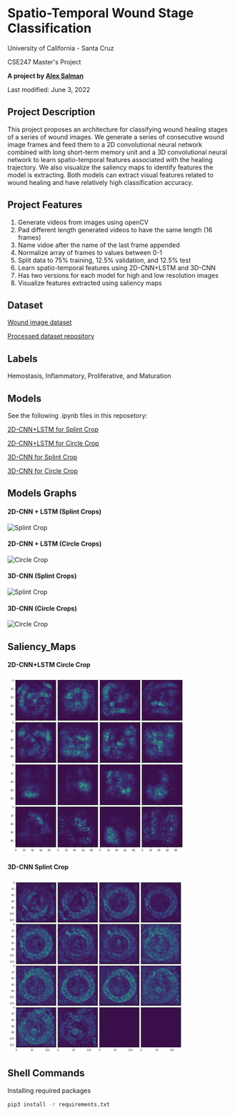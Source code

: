 # Spatio-Temporal Wound Stage Classification


University of California - Santa Cruz

CSE247 Master's Project

**A project by [Alex Salman](mailto:aalsalma@ucsc.edu)**

Last modified: June 3, 2022


## Project Description
This project proposes an architecture for classifying wound healing stages of a series of wound images. We generate a series of consecutive wound image frames and feed them to a 2D convolutional neural network combined with long short-term memory unit and a 3D convolutional neural network to learn spatio-temporal features associated with the healing trajectory. We also visualize the saliency maps to identify features the model is extracting. Both models can extract visual features related to wound healing and have relatively high classification accuracy.


## Project Features
1. Generate videos from images using openCV
2. Pad different length generated videos to have the same length (16 frames)
3. Name vidoe after the name of the last frame appended
4. Normalize array of frames to values between 0-1
5. Split data to 75% training, 12.5% validation, and 12.5% test
6. Learn spatio-temporal features using 2D-CNN+LSTM and 3D-CNN
7. Has two versions for each model for high and low resolution images
8. Visualize features extracted using saliency maps


## Dataset
[Wound image dataset](https://datadryad.org/stash/dataset/doi:10.25338/B84W8Q)

[Processed dataset repository](https://drive.google.com/drive/u/0/folders/1VRzXupLR9Xct_8Fuph-HqbAAj95qLnU4)


## Labels
Hemostasis, Inflammatory, Proliferative, and Maturation


## Models
See the following .ipynb files in this reposetory:

[2D-CNN+LSTM for Splint Crop](https://github.com/alexsalman/CSE247/blob/59b6b42401ae36755659b7e4153a19035687fd48/2D_CNN%2BLSTM.ipynb)

[2D-CNN+LSTM for Circle Crop](https://github.com/alexsalman/CSE247/blob/main/2D_CNN%2BLSTM_No_Splint.ipynb)

[3D-CNN for Splint Crop](https://github.com/alexsalman/CSE247/blob/main/2D_CNN%2BLSTM_No_Splint.ipynb)

[3D-CNN for Circle Crop](https://github.com/alexsalman/CSE247/blob/main/3D_CNN_No_Splint.ipynb)


## Models Graphs
#### 2D-CNN + LSTM (Splint Crops)
![Splint Crop](https://docs.google.com/drawings/d/e/2PACX-1vQdkgRuHXucM3JMLDEOvPYQPYi01YQ4Lddb1g-UoocV0Fvvk4pkHDjMx5yq2h2FI_znZXz1X3apYf51/pub?w=960&h=720)

#### 2D-CNN + LSTM (Circle Crops)
![Circle Crop](https://docs.google.com/drawings/d/e/2PACX-1vQ_-M67AUWv4VgNnrYJWyl1xsY5DF3g_vMOojR_i0QE1rG420eBksqkTKEhXV4O0EttxFG1id2NOBKC/pub?w=960&h=720)


#### 3D-CNN (Splint Crops)
![Splint Crop](https://docs.google.com/drawings/d/e/2PACX-1vRmwjaPOJckupwg2_d52MeR5WIq6K3GUldA7pMhOTxhD-OLS9-n0IHRGpSDRIiE4Uiwfsq2_x8ef-Ha/pub?w=960&h=720)

#### 3D-CNN (Circle Crops)
![Circle Crop](https://docs.google.com/drawings/d/e/2PACX-1vQR-P19NUnncIXaJenRzYhyfveCEreer0-5KAtdNlw08AD7HYCqZlwN_-uImzPFhFnTDs53LasNWebL/pub?w=960&h=720)


## Saliency_Maps
#### 2D-CNN+LSTM Circle Crop
![2D-CNN+LSTM Circle Crop](https://github.com/alexsalman/CSE247/blob/main/Day%2014_Y8-4-L-VLC15%202dc%20(Saliency%20Maps).png)

#### 3D-CNN Splint Crop
![3D-CNN Splint Crop](https://github.com/alexsalman/CSE247/blob/main/Day%2014_Y8-4-L-VLC15%203ds%20(Saliency%20Maps).png)

## Shell Commands
Installing required packages
``` bash
pip3 install -r requirements.txt
```
